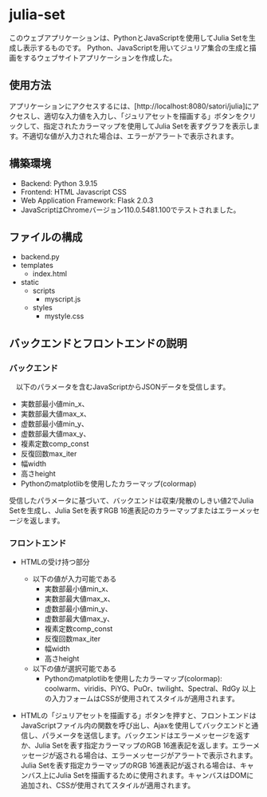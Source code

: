 # julia-set
このウェブアプリケーションは、PythonとJavaScriptを使用してJulia Setを生成し表示するものです。
Python、JavaScriptを用いてジュリア集合の生成と描画をするウェブサイトアプリケーションを作成した。

## 使用方法

アプリケーションにアクセスするには、[http://localhost:8080/satori/julia]にアクセスし、適切な入力値を入力し、「ジュリアセットを描画する」ボタンをクリックして、指定されたカラーマップを使用してJulia Setを表すグラフを表示します。不適切な値が入力された場合は、エラーがアラートで表示されます。

## 構築環境
* Backend: Python 3.9.15
* Frontend: HTML Javascript CSS
* Web Application Framework: Flask 2.0.3
* JavaScriptはChromeバージョン110.0.5481.100でテストされました。

## ファイルの構成
  - backend.py
  - templates
    - index.html
  - static
    - scripts
        - myscript.js
    - styles
        - mystyle.css

## バックエンドとフロントエンドの説明
### バックエンド
　以下のパラメータを含むJavaScriptからJSONデータを受信します。
  - 実数部最小値min_x、
  - 実数部最大値max_x、
  - 虚数部最小値min_y、
  - 虚数部最大値max_y、
  - 複素定数comp_const
  - 反復回数max_iter
  - 幅width
  - 高さheight
  - Pythonのmatplotlibを使用したカラーマップ(colormap)
  
 受信したパラメータに基づいて、バックエンドは収束/発散のしきい値2でJulia Setを生成し、Julia Setを表すRGB 16進表記のカラーマップまたはエラーメッセージを返します。

### フロントエンド
  - HTMLの受け持つ部分
    - 以下の値が入力可能である
      - 実数部最小値min_x、
      - 実数部最大値max_x、
      - 虚数部最小値min_y、
      - 虚数部最大値max_y、
      - 複素定数comp_const
      - 反復回数max_iter
      - 幅width
      - 高さheight
    - 以下の値が選択可能である
      - Pythonのmatplotlibを使用したカラーマップ(colormap): coolwarm、viridis、PiYG、PuOr、twilight、Spectral、RdGy
  以上の入力フォームはCSSが使用されてスタイルが適用されます。

  - HTMLの「ジュリアセットを描画する」ボタンを押すと、フロントエンドはJavaScriptファイル内の関数を呼び出し、Ajaxを使用してバックエンドと通信し、パラメータを送信します。バックエンドはエラーメッセージを返すか、Julia Setを表す指定カラーマップのRGB 16進表記を返します。エラーメッセージが返される場合は、エラーメッセージがアラートで表示されます。Julia Setを表す指定カラーマップのRGB 16進表記が返される場合は、キャンバス上にJulia Setを描画するために使用されます。キャンバスはDOMに追加され、CSSが使用されてスタイルが適用されます。




